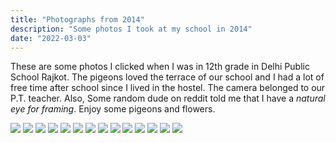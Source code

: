 ```yaml
---
title: "Photographs from 2014"
description: "Some photos I took at my school in 2014"
date: "2022-03-03"
---
```

These are some photos I clicked when I was in 12th grade in Delhi Public School
Rajkot. The pigeons loved the terrace of our school and I had a lot of free
time after school since I lived in the hostel. The camera belonged to our P.T.
teacher. Also, Some random dude on reddit told me that I have a _natural eye
for framing_. Enjoy some pigeons and flowers.

![](../../assets/photographs/3DknsVr.webp)
![](../../assets/photographs/bnDSVLH.webp)
![](../../assets/photographs/D2RZPFv.webp)
![](../../assets/photographs/g1ie6I4.webp)
![](../../assets/photographs/hecodL7.webp)
![](../../assets/photographs/iFnh6En.webp)
![](../../assets/photographs/lQkuMQ7.webp)
![](../../assets/photographs/M4mGXkn.webp)
![](../../assets/photographs/qaXtzII.webp)
![](../../assets/photographs/QIyJPmn.webp)
![](../../assets/photographs/s1iCMoC.webp)
![](../../assets/photographs/tTxLsh9.webp)
![](../../assets/photographs/wznFB4W.webp)
![](../../assets/photographs/zqTk6jy.webp)

